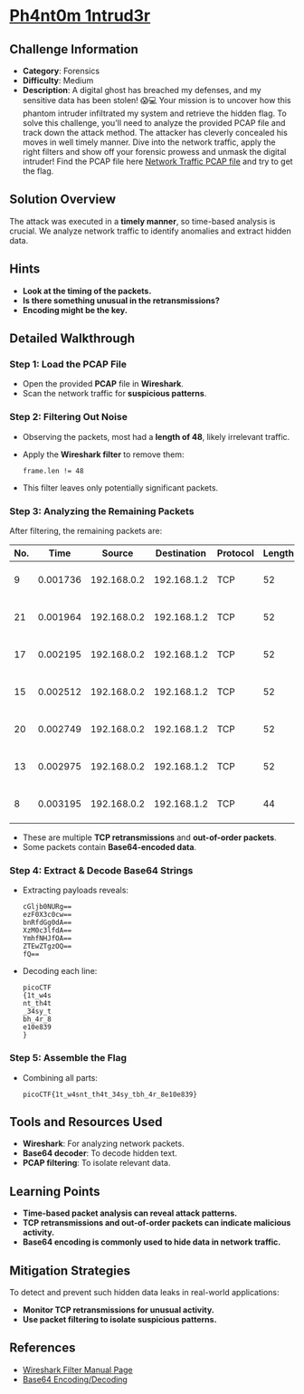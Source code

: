 # [Ph4nt0m 1ntrud3r](https://play.picoctf.org/practice/challenge/459)

 ## Challenge Information
 - **Category**: Forensics
 - **Difficulty**: Medium
 - **Description**: A digital ghost has breached my defenses, and my sensitive data has been stolen! 😱💻 Your mission is to uncover how this phantom intruder infiltrated my system and retrieve the hidden flag.
To solve this challenge, you'll need to analyze the provided PCAP file and track down the attack method. The attacker has cleverly concealed his moves in well timely manner. Dive into the network traffic, apply the right filters and show off your forensic prowess and unmask the digital intruder!
Find the PCAP file here [Network Traffic PCAP file](https://challenge-files.picoctf.net/c_verbal_sleep/4d25aca04e2409ba0d917d8ed27d49c6fb616ff9603fa3926712cce623a3d7f5/myNetworkTraffic.pcap) and try to get the flag.

 ## Solution Overview
 The attack was executed in a **timely manner**, so time-based analysis is crucial. We analyze network traffic to identify anomalies and extract hidden data.

 ## Hints
 - **Look at the timing of the packets.**
 - **Is there something unusual in the retransmissions?**
 - **Encoding might be the key.**

 ## Detailed Walkthrough

 ### Step 1: Load the PCAP File
 - Open the provided **PCAP** file in **Wireshark**.
 - Scan the network traffic for **suspicious patterns**.

 ### Step 2: Filtering Out Noise
 - Observing the packets, most had a **length of 48**, likely irrelevant traffic.
 - Apply the **Wireshark filter** to remove them:

    ```text
    frame.len != 48
    ```

 - This filter leaves only potentially significant packets.

 ### Step 3: Analyzing the Remaining Packets
 After filtering, the remaining packets are:

 | No. | Time      | Source       | Destination  | Protocol | Length | Info                                     |
 |---- |----------|--------------|-------------|---------|--------|------------------------------------------|
 | 9   | 0.001736 | 192.168.0.2  | 192.168.1.2 | TCP     | 52     | [TCP Out-Of-Order] [Illegal Segments]   |
 | 21  | 0.001964 | 192.168.0.2  | 192.168.1.2 | TCP     | 52     | [TCP Retransmission] SYN 20 → 80        |
 | 17  | 0.002195 | 192.168.0.2  | 192.168.1.2 | TCP     | 52     | [TCP Retransmission] SYN 20 → 80        |
 | 15  | 0.002512 | 192.168.0.2  | 192.168.1.2 | TCP     | 52     | [TCP Retransmission] SYN 20 → 80        |
 | 20  | 0.002749 | 192.168.0.2  | 192.168.1.2 | TCP     | 52     | [TCP Retransmission] SYN 20 → 80        |
 | 13  | 0.002975 | 192.168.0.2  | 192.168.1.2 | TCP     | 52     | [TCP Retransmission] SYN 20 → 80        |
 | 8   | 0.003195 | 192.168.0.2  | 192.168.1.2 | TCP     | 44     | [TCP Retransmission] SYN 20 → 80        |

 - These are multiple **TCP retransmissions** and **out-of-order packets**.
 - Some packets contain **Base64-encoded data**.

 ### Step 4: Extract & Decode Base64 Strings
 - Extracting payloads reveals:

   ```text
   cGljb0NURg==
   ezF0X3c0cw==
   bnRfdGg0dA==
   XzM0c3lfdA==
   YmhfNHJfOA==
   ZTEwZTgzOQ==
   fQ==
   ```

 - Decoding each line:

   ```text
   picoCTF
   {1t_w4s
   nt_th4t
   _34sy_t
   bh_4r_8
   e10e839
   }
   ```

 ### Step 5: Assemble the Flag
 - Combining all parts:

   ```text
   picoCTF{1t_w4snt_th4t_34sy_tbh_4r_8e10e839}
   ```

 ## Tools and Resources Used
 - **Wireshark**: For analyzing network packets.
 - **Base64 decoder**: To decode hidden text.
 - **PCAP filtering**: To isolate relevant data.

 ## Learning Points
 - **Time-based packet analysis can reveal attack patterns.**
 - **TCP retransmissions and out-of-order packets can indicate malicious activity.**
 - **Base64 encoding is commonly used to hide data in network traffic.**

 ## Mitigation Strategies
 To detect and prevent such hidden data leaks in real-world applications:
 - **Monitor TCP retransmissions for unusual activity.**
 - **Use packet filtering to isolate suspicious patterns.**

 ## References
 - [Wireshark Filter Manual Page](https://www.wireshark.org/docs/man-pages/wireshark-filter.html)
 - [Base64 Encoding/Decoding](https://www.base64decode.org/)